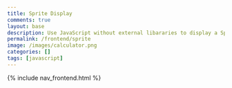 ```yaml
---
title: Sprite Display
comments: true
layout: base
description: Use JavaScript without external libararies to display a Sprite.
permalink: /frontend/sprite
image: /images/calculator.png
categories: []
tags: [javascript]
---
```


{% include nav_frontend.html %}
<style>

#rest {
  height: 256px;
  width: 256px;
background: 
url('{{site.baseurl}}/images/mario_animation.png') 0px 0px;
}

#walk {
  height: 256px;
  width: 256px;
background: 
url('{{site.baseurl}}/images/mario_animation.png') 0px -512px;
}

#run {
  height: 256px;
  width: 256px;
background: 
url('{{site.baseurl}}/images/mario_animation.png') 0px -1024px;
}

</style>

<div class="row">
  <div class="column">    
    <p id="rest" onmouseover="animateScript('rest', 0, 16)" onmouseout="stopAnimate()"> </p>
  </div>
  <div class="column">
    <p id="walk" onmouseover="animateScript('walk', -512, 10)" onmouseout="stopAnimate()"> </p>
  </div>
  <div class="column">
    <p id="run" onmouseover="animateScript('run', -1024, 16)" onmouseout="stopAnimate()"> </p>
  </div>
</div>

<script>
var tID; //we will use this variable to clear the setInterval()
function stopAnimate() {
    clearInterval(tID);
} //end of stopAnimate()

function animateScript(id, row, characters) {
    var    position = 256; //start position for the image slicer
    const  diff = 256;     //diff is offset in the sprite
    const  steps = diff * characters
    const  interval = 100; //100 ms of interval for the setInterval()

    tID = setInterval ( () => {
    document.getElementById(id).style.backgroundPosition = `-${position}px ${row}px`; 
    //we use the ES6 template literal to insert the variable "position"
    if (position < steps) { 
        position = position + diff;
    } //we increment the position by 256 each time
    else { 
        position = 256; 
    }
    //reset the position to 256px, once position exceeds 1536px
    }
    , interval ); //end of setInterval
} //end of animateScript()
</script>
